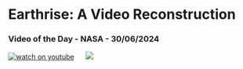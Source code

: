 # Earthrise: A Video Reconstruction
### Video of the Day - NASA - 30/06/2024
[![watch on youtube](https://img.youtube.com/vi/1R5QqhPq1Ik/mqdefault.jpg)](https://www.youtube.com/embed/1R5QqhPq1Ik?rel=0)&nbsp; &nbsp; &nbsp; <img src="https://github-readme-streak-stats.herokuapp.com/?user=tempo-riz&theme=merko" >



  
 
 
 
 
 
 
 
 
 
 
 
 
 
 
 
 
 
 
 
 
 
 
 
 
 
 
 
 
 
 
 
 
 
 
 
 
 
 
 
 

